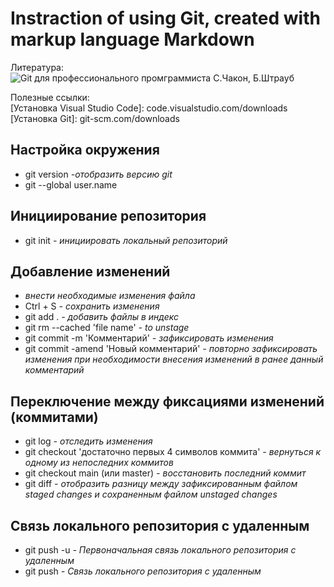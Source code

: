 # Instraction of using Git, created with markup language **Markdown**
<!---Для написания этой инструкции использованы:--->
<!---Материалы лекции gb.ru--->
<!---Материалы семинара gb.ru преподаватлель Хамматшин Алмас--->
Литература: <br>
![Git для профессионального промграммиста С.Чакон, Б.Штрауб](Image_ChakonStraubGIT.JPG) <br>

Полезные ссылки:<br>
[Установка Visual Studio Code]: code.visualstudio.com/downloads\
[Установка Git]: git-scm.com/downloads <br>
## Настройка окружения
* git version *-отобразить версию git*
* git --global user.name
## Инициирование репозитория
* git init *- инициировать локальный репозиторий*
## Добавление изменений
* *внести необходимые изменения файла*
* Ctrl + S *- сохранить изменения*
* git add . *- добавить файлы в индекс*
* git rm --cached 'file name' *- to unstage*
* git commit -m 'Комментарий' *- зафиксировать изменения*
* git commit -amend 'Новый комментарий' *- повторно зафиксировать изменения при необходимости внесения изменений в ранее данный комментарий*
## Переключение между фиксациями изменений (коммитами)
* git log *- отследить изменения*
* git checkout 'достаточно первых 4 символов коммита' *- вернуться к одному из непоследних коммитов*
* git checkout main (или master) *- восстановить последний коммит*
* git diff *- отобразить разницу между зафиксированным файлом staged changes и сохраненным файлом unstaged changes*
## Связь локального репозитория с удаленным
* git push -u *- Первоначальная связь локального репозитория с удаленным*
* git push *- Связь локального репозитория с удаленным*
<!---Должны быть ещё цитаты,--->
<!---картинки,--->
<!---ссылки--->